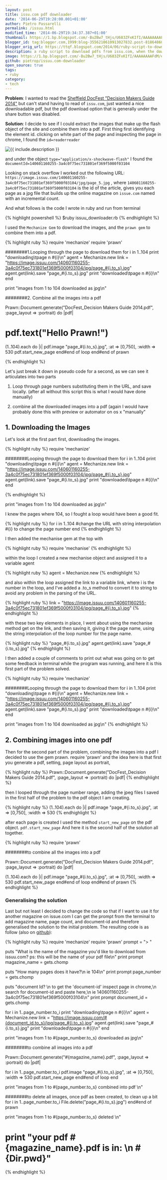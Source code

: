 ```yaml
---
layout: post
title: issu.com pdf downloader
date: '2014-06-29T19:28:00.001+01:00'
author: Pietro Passarelli
permalink: /issuu.html
modified_time: '2014-06-29T19:34:37.387+01:00'
thumbnail: https://1.bp.blogspot.com/-Bu2Bw7_tHjs/U683ZFxKIfI/AAAAAAAAFdM/e_3_4rqBQSc/s72-c/Screen+Shot+2014-06-28+at+22.25.43.png
blogger_id: tag:blogger.com,1999:blog-3556210610913027832.post-8186486077367353300
blogger_orig_url: https://ttqf.blogspot.com/2014/06/ruby-script-to-download-pdf-from.html
description: a ruby script to download pdfs from issu.com, when the download option has been disabled.
image: https://1.bp.blogspot.com/-Bu2Bw7_tHjs/U683ZFxKIfI/AAAAAAAAFdM/e_3_4rqBQSc/s1600/Screen+Shot+2014-06-28+at+22.25.43.png
github: pietrop/issuu.com-downloader
open_source: true
tags:
- ruby
category:
- tech
---
```



**Problem**: I wanted to read the [Sheffield DocFest "Decision Makers Guide 2014"](https://issuu.com/swroblewska/docs/j64913_sheff_doc_fest_inner_whole_s) but can't stand having to read of `issu.com`, just wanted a nice downloadable pdf, but the pdf download option that is generally under the share button was disabled.


**Solution**: I decide to see if I could extract the images that make up the flash object of the site and combine them into a pdf.
First thing first identifying the element id. clicking on white part of the page and inspecting the page in chrome, I found the `id=readerreader`





<div class="image-wrapper">
    <img src="https://1.bp.blogspot.com/-Bu2Bw7_tHjs/U683ZFxKIfI/AAAAAAAAFdM/e_3_4rqBQSc/s1600/Screen+Shot+2014-06-28+at+22.25.43.png" alt="{{ include.description }}" />
</div>

and under the object `type="application/x-shockwave-flash"` I found the `documentId=140601160255-3a4c0f75ec731801ef369f5000f03104`

Looking on stack overflow I worked out the following URL: `https://image.issuu.com/140601160255-3a4c0f75ec731801ef369f5000f03104/jpg/page_5.jpg` , where `140601160255-3a4c0f75ec731801ef369f5000f03104` is the id of the article, gives you each page as a jpg file that builds up the online magazine on `issue.com` named with an incremental count.


And what follows is the code I wrote in ruby and run from terminal

{% highlight powershell %}
$ruby issuu_downloader.rb
{% endhighlight %}

I used the `Mechanize Gem` to download the images, and the `prawn gem` to combine them into a pdf.


{% highlight ruby %}
require 'mechanize'
require 'prawn'

########1.Looping through the page to download them
for i in 1..104
  print "downloading\tpage n #{i}\n"
agent = Mechanize.new
link = "https://image.issuu.com/140601160255-3a4c0f75ec731801ef369f5000f03104/jpg/page_#{i.to_s}.jpg"
agent.get(link).save "page_#{i.to_s}.jpg"
print "downloaded\tpage n #{i}\n"
end

print "images from 1 to 104 downloaded as jpg\n"

########2. Combine all the images into a pdf

Prawn::Document.generate("DocFest_Decision Makers Guide 2014.pdf", :page_layout => :portrait) do |pdf|
   # pdf.text("Hello Prawn!")

(1..104).each do |i|
    pdf.image "page_#{i.to_s}.jpg", :at => [0,750], :width => 530
pdf.start_new_page
end#end of loop
end#end of prawn

{% endhighlight %}

Let's just break it down in pseudo code for a second, as we can see it articulates into two parts

1. Loop through page numbers substituting them in the URL, and save locally.
(after all without this script this is what I would have done manually)

2. combine all the downloaded images into a pdf
(again I would have probably done this with preview or automator on os x "manually"


## 1. Downloading the Images

Let's look at the first part first, downloading the images.

{% highlight ruby %}
require 'mechanize'

########Looping through the page to download them
for i in 1..104
  print "downloading\tpage n #{i}\n"
agent = Mechanize.new
link = "https://image.issuu.com/140601160255-3a4c0f75ec731801ef369f5000f03104/jpg/page_#{i.to_s}.jpg"
agent.get(link).save "page_#{i.to_s}.jpg"
print "downloaded\tpage n #{i}\n"
end

{% endhighlight %}

print "images from 1 to 104 downloaded as jpg\n"

I knew the pages where 104, so I fought a loop would have been a good fit.

{% highlight ruby %}
for i in 1..104
   #change the URL with string interpolation #{i} to change the page number
end 
{% endhighlight %}

I then added the mechanise gem at the top with

{% highlight ruby %}
require 'mechanise'
{% endhighlight %}

within the loop I created a new mechanise object and assigned it to a variable agent

{% highlight ruby %}
agent = Mechanize.new
{% endhighlight %}

and also within the loop assigned the link to a variable link, where i is the number in the loop, and I've added a .to_s method to convert it to string to avoid any problem in the parsing of the URL.

{% highlight ruby %}
link = "https://image.issuu.com/140601160255-3a4c0f75ec731801ef369f5000f03104/jpg/page_#{i.to_s}.jpg"
{% endhighlight  %}

with these two key elements in place, I went about using the mechanise method get on the link, and then saving it, giving it the page name, using the string interpolation of the loop number for the page name.

{% highlight ruby %}
"page_#{i.to_s}.jpg"
agent.get(link).save "page_#{i.to_s}.jpg"
{% endhighlight  %}

I then added a couple of comments to print out what was going on to get some feedback in terminal while the program was running, and here it is this first part of the problem solved.

{% highlight ruby %}
require 'mechanize'

########Looping through the page to download them
for i in 1..104
  print "downloading\tpage n #{i}\n"
agent = Mechanize.new
link = "https://image.issuu.com/140601160255-3a4c0f75ec731801ef369f5000f03104/jpg/page_#{i.to_s}.jpg"
agent.get(link).save "page_#{i.to_s}.jpg"
print "downloaded\tpage n #{i}\n"
end

print "images from 1 to 104 downloaded as jpg\n"
{% endhighlight  %}

## 2. Combining images into one pdf

Then for the second part of the problem, combining the images into a pdf I decided to use the gem prawn.
require 'prawn'
and the idea here is that first you generate a pdf, setting, page layout as portrait,

{% highlight ruby %}
Prawn::Document.generate("DocFest_Decision Makers Guide 2014.pdf", :page_layout => :portrait) do |pdf|
{% endhighlight %}

then I looped through the page number range, adding the jpeg files I saved in the first half of the problem to the pdf object I am creating.

{% highlight ruby %}
(1..104).each do |i|
    pdf.image "page_#{i.to_s}.jpg", :at => [0,750], :width => 530
{% endhighlight %}

after each page is created I used the method `start_new_page` on the pdf object.
`pdf.start_new_page`
And here it is the second half of the solution all together.

{% highlight ruby %}
require 'prawn'

########to combine all the images into a pdf

Prawn::Document.generate("DocFest_Decision Makers Guide 2014.pdf", :page_layout => :portrait) do |pdf|

(1..104).each do |i|
    pdf.image "page_#{i.to_s}.jpg", :at => [0,750], :width => 530
pdf.start_new_page
end#end of loop
end#end of prawn
{% endhighlight %}

### Generalising the solution

Last but not least I decided to change the code so that if I want to use it for another magazine on issue.com I can get the prompt from the terminal to add magazine name, page count, and document-id and therefore generalised the solution to the initial problem.
The resulting code is as follow (also on [github](https://github.com/pietrop/issuu.com-downloader)):

{% highlight ruby %}
require 'mechanize'
require 'prawn'
prompt = "> "

puts "What is the name of the magazine you'd like to download from issuu.com? ps: this will be the name of your pdf file\n"
print prompt
magazine_name = gets.chomp


puts "How many pages does it have?\n ie 104\n"
print prompt
page_number = gets.chomp

puts "document Id? \n to get the 'document-id' inspect page in chrome,\n search for document-id and paste here,\n ie 140601160255-3a4c0f75ec731801ef369f5000f03104\n"
print prompt
document_id = gets.chomp

for i in 1..page_number.to_i
  print "downloading\tpage n #{i}\n"
  agent = Mechanize.new
  link = "https://image.issuu.com/#{document_id.to_s}/jpg/page_#{i.to_s}.jpg"
  agent.get(link).save "page_#{i.to_s}.jpg"
  print "downloaded\tpage n #{i}\n"
end

print "images from 1 to #{page_number.to_s} downloaded as jpg\n"

########to combine all images into a pdf

Prawn::Document.generate("#{magazine_name}.pdf", :page_layout => :portrait) do |pdf|

  for i in 1..page_number.to_i
      pdf.image "page_#{i.to_s}.jpg", :at => [0,750], :width => 530
      pdf.start_new_page
  end#end of loop
end

print "images from 1 to #{page_number.to_s} combined into pdf \n"

########to delete all images, once pdf as been created, to clean up a bit
for i in 1..page_number.to_i
  File.delete("page_#{i.to_s}.jpg")
end#end of prawn

print "images from 1 to #{page_number.to_s} deleted \n"
# print "your pdf #{magazine_name}.pdf is in: \n #{Dir.pwd}"

{% endhighlight %}